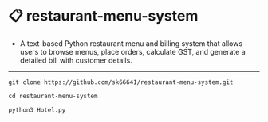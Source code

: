 # 📋 restaurant-menu-system

- A text-based Python restaurant menu and billing system that allows users to browse menus, place orders, calculate GST, and generate a detailed bill with customer details.

---

```
git clone https://github.com/sk66641/restaurant-menu-system.git
```
```
cd restaurant-menu-system
```
```
python3 Hotel.py
```
